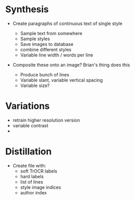 # Synthesis
* Create paragraphs of continuous text of single style
  * Sample text from somewhere
  * Sample styles
  * Save images to database
  * combine different styles
  * Variable line width / words per line

* Composite these onto an image? Brian's thing does this
  * Produce bunch of lines
  * Variable slant, variable vertical spacing
  * Variable size?
 
# Variations
  * retrain higher resolution version
  * variable contrast
  * 
# Distillation
* Create file with:
  * soft TrOCR labels
  * hard labels
  * list of lines
  * style image indices
  * author index
